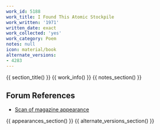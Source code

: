 ```yaml
---
work_id: 5188
work_title: I Found This Atomic Stockpile
work_written: '1971'
written_date: exact
work_collected: 'yes'
work_category: Poem
notes: null
icon: material/book
alternate_versions:
- 4283
---
```


{{ section_title() }}
{{ work_info() }}
{{ notes_section() }}
## Forum References
- [Scan of magazine appearance](https://bukowskiforum.com/threads/balling-may-winter-1972.12831/)

{{ appearances_section() }}
{{ alternate_versions_section() }}
